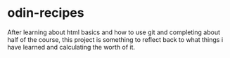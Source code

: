 # odin-recipes

After learning about html basics and how to use git and completing about half of the course, this project is something to reflect back to what things i have learned and calculating the worth of it.